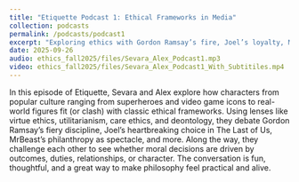 ```yaml
---
title: "Etiquette Podcast 1: Ethical Frameworks in Media"
collection: podcasts
permalink: /podcasts/podcast1
excerpt: "Exploring ethics with Gordon Ramsay’s fire, Joel’s loyalty, MrBeast’s generosity, Thanos’ logic, Mario’s duty, and Superman’s justice."
date: 2025-09-26
audio: ethics_fall2025/files/Sevara_Alex_Podcast1.mp3
video: ethics_fall2025/files/Sevara_Alex_Podcast1_With_Subtitiles.mp4
---
```

In this episode of Etiquette, Sevara and Alex explore how characters from popular culture ranging from superheroes and video game icons to real-world figures fit (or clash) with classic ethical frameworks. Using lenses like virtue ethics, utilitarianism, care ethics, and deontology, they debate Gordon Ramsay’s fiery discipline, Joel’s heartbreaking choice in The Last of Us, MrBeast’s philanthropy as spectacle, and more. Along the way, they challenge each other to see whether moral decisions are driven by outcomes, duties, relationships, or character. The conversation is fun, thoughtful, and a great way to make philosophy feel practical and alive.

